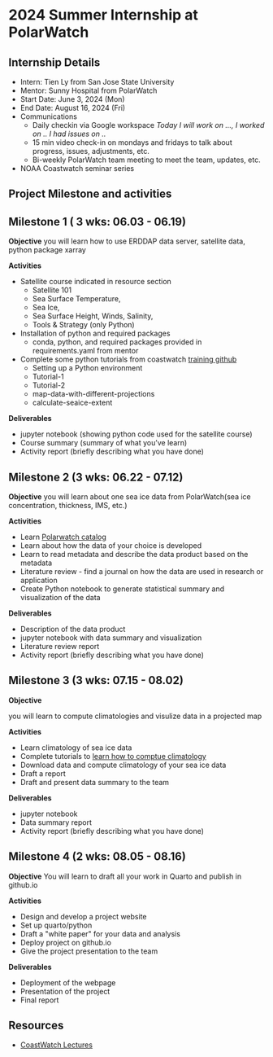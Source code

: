 # 2024  Summer Internship at PolarWatch

## Internship Details
* Intern: Tien Ly from San Jose State University
* Mentor: Sunny Hospital from PolarWatch
* Start Date: June 3, 2024 (Mon)
* End Date: August 16, 2024 (Fri)
* Communications
  * Daily checkin via Google workspace  *Today I will work on ..., I worked on .. I had issues on ..*
  * 15 min video check-in on mondays and fridays to talk about progress, issues, adjustments, etc.
  * Bi-weekly PolarWatch team meeting to meet the team, updates, etc. 
* NOAA Coastwatch seminar series 
 
## Project Milestone and activities

## Milestone 1 ( 3 wks: 06.03 - 06.19)

__Objective__  you will learn how to use ERDDAP data server, satellite data, python package xarray

__Activities__
* Satellite course indicated in resource section
  * Satellite 101
  * Sea Surface Temperature,
  * Sea Ice,
  * Sea Surface Height, Winds, Salinity,
  * Tools & Strategy (only Python)
* Installation of python and required packages
  * conda, python, and required packages provided in requirements.yaml from mentor
* Complete some python tutorials from coastwatch [training github](https://github.com/coastwatch-training/CoastWatch-Tutorials)
  * Setting up a Python environment
  * Tutorial-1
  * Tutorial-2
  * map-data-with-different-projections
  * calculate-seaice-extent
  
__Deliverables__

* jupyter notebook (showing python code used for the satellite course)
* Course summary (summary of what you’ve learn)
* Activity report (briefly describing what you have done)

## Milestone 2 (3 wks: 06.22 - 07.12) 

__Objective__ 
you will learn about one sea ice data from PolarWatch(sea ice concentration, thickness, IMS, etc.)

__Activities__

* Learn [Polarwatch catalog](https://polarwatch.noaa.gov/)
* Learn about how the data of your choice is developed
* Learn to read metadata and describe the data product based on the metadata
* Literature review - find a journal on how the data are used in research or application
* Create Python notebook to generate statistical summary and visualization of the data

__Deliverables__

* Description of the data product
* jupyter notebook with data summary and visualization
* Literature review report
* Activity report (briefly describing what you have done)


## Milestone 3 (3 wks: 07.15 - 08.02)

__Objective__ 

you will learn to compute climatologies and visulize data in a projected map 

__Activities__

* Learn climatology of sea ice data
* Complete tutorials to [learn how to comptue climatology](https://www.linkedin.com/pulse/python-climate-data-analysis-tutorial-code-ali-ahmadalipour/)
* Download data and compute climatology of your sea ice data
* Draft a report
* Draft and present data summary to the team

__Deliverables__

* jupyter notebook
* Data summary report
* Activity report (briefly describing what you have done)

## Milestone 4 (2 wks: 08.05 - 08.16)

__Objective__ 
You will learn to draft all your work in Quarto and publish in github.io 

__Activities__

* Design and develop a project website
* Set up quarto/python
* Draft a "white paper" for your data and analysis
* Deploy project on github.io
* Give the project presentation to the team
  
__Deliverables__

* Deployment of the webpage
* Presentation of the project
* Final report
## Resources

* [CoastWatch Lectures](https://umd.instructure.com/courses/1336575)
